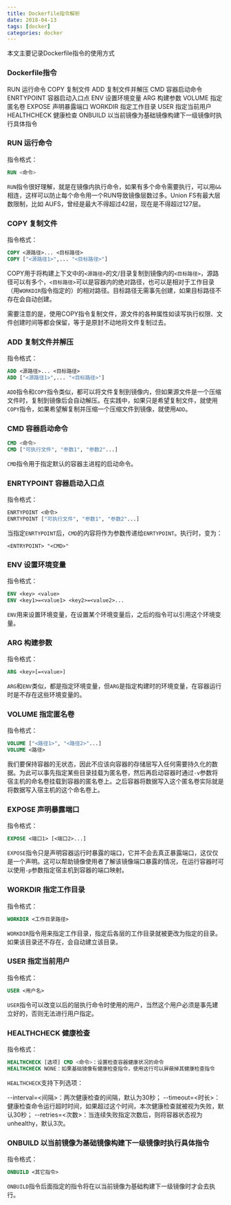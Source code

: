 ```yaml
---
title: Dockerfile指令解析
date: 2018-04-13
tags: [docker]
categories: docker
---
```


本文主要记录Dockerfile指令的使用方式

<!--more-->

### Dockerfile指令

RUN 运行命令
COPY 复制文件
ADD 复制文件并解压
CMD 容器启动命令
ENRTYPOINT 容器启动入口点
ENV 设置环境变量
ARG 构建参数
VOLUME 指定匿名卷
EXPOSE 声明暴露端口
WORKDIR 指定工作目录
USER 指定当前用户
HEALTHCHECK 健康检查
ONBUILD 以当前镜像为基础镜像构建下一级镜像时执行具体指令

### RUN 运行命令

指令格式：

```Dockerfile
RUN <命令>
```

`RUN`指令很好理解，就是在镜像内执行命令，如果有多个命令需要执行，可以用`&&`相连，这样可以防止每个命令用一个RUN导致镜像层数过多。Union FS有最大层数限制，比如 AUFS，曾经是最大不得超过42层，现在是不得超过127层。


### COPY 复制文件

指令格式：

```Dockerfile
COPY <源路径>... <目标路径>
COPY ["<源路径1>",... "<目标路径>"]
```

COPY用于将构建上下文中的`<源路径>`的文/目录复制到镜像内的`<目标路径>`，源路径可以有多个，`<目标路径>`可以是容器内的绝对路径，也可以是相对于工作目录（用`WORKDIR`指令指定的）的相对路径。目标路径无需事先创建，如果目标路径不存在会自动创建。

需要注意的是，使用COPY指令复制文件，源文件的各种属性如读写执行权限、文件创建时间等都会保留，等于是原封不动地将文件复制过去。


### ADD 复制文件并解压

指令格式：

```Dockerfile
ADD <源路径>... <目标路径>
ADD ["<源路径1>",... "<目标路径>"]
```

`ADD`指令和`COPY`指令类似，都可以将文件复制到镜像内，但如果源文件是一个压缩文件时，复制到镜像后会自动解压。在实践中，如果只是希望复制文件，就使用`COPY`指令，如果希望解复制并压缩一个压缩文件到镜像，就使用`ADD`。


### CMD 容器启动命令

```Dockerfile
CMD <命令>
CMD ["可执行文件", "参数1", "参数2"...]
```

`CMD`指令用于指定默认的容器主进程的启动命令。


### ENRTYPOINT 容器启动入口点

指令格式：

```Dockerfile
ENRTYPOINT <命令>
ENRTYPOINT ["可执行文件", "参数1", "参数2"...]
```

当指定`ENRTYPOINT`后，`CMD`的内容将作为参数传递给`ENRTYPOINT`。执行时，变为：

    <ENTRYPOINT> "<CMD>"


### ENV 设置环境变量

指令格式：

```Dockerfile
ENV <key> <value>
ENV <key1>=<value1> <key2>=<value2>...
```

`ENV`用来设置环境变量，在设置某个环境变量后，之后的指令可以引用这个环境变量。


### ARG 构建参数

指令格式：

```Dockerfile
ARG <key>[=<value>]
```

`ARG`和`ENV`类似，都是指定环境变量，但`ARG`是指定构建时的环境变量，在容器运行时是不存在这些环境变量的。


### VOLUME 指定匿名卷

指令格式：

```Dockerfile
VOLUME ["<路径1>", "<路径2>"...]
VOLUME <路径>
```

我们要保持容器的无状态，因此不应该向容器的存储层写入任何需要持久化的数据。为此可以事先指定某些目录挂载为匿名卷，然后再启动容器时通过`-v`参数将宿主机的命名卷挂载到容器的匿名卷上。之后容器将数据写入这个匿名卷实际就是将数据写入宿主机的这个命名卷上。


### EXPOSE 声明暴露端口

指令格式：

```Dockerfile
EXPOSE <端口1> [<端口2>...]
```

`EXPOSE`指令只是声明容器运行时暴露的端口，它并不会去真正暴露端口，这仅仅是一个声明。这可以帮助镜像使用者了解该镜像端口暴露的情况，在运行容器时可以使用`-p`参数指定宿主机到容器的端口映射。


### WORKDIR 指定工作目录

指令格式：

```Dockerfile
WORKDIR <工作目录路径>
```

`WORKDIR`指令用来指定工作目录，指定后各层的工作目录就被更改为指定的目录。如果该目录还不存在，会自动建立该目录。


### USER 指定当前用户

指令格式：

```Dockerfile
USER <用户名>
```

`USER`指令可以改变以后的层执行命令时使用的用户，当然这个用户必须是事先建立好的，否则无法进行用户指定。


### HEALTHCHECK 健康检查

指令格式：

```Dockerfile
HEALTHCHECK [选项] CMD <命令>：设置检查容器健康状况的命令
HEALTHCHECK NONE：如果基础镜像有健康检查指令，使用这行可以屏蔽掉其健康检查指令
```

`HEALTHCHECK`支持下列选项：

--interval=<间隔>：两次健康检查的间隔，默认为30秒；
--timeout=<时长>：健康检查命令运行超时时间，如果超过这个时间，本次健康检查就被视为失败，默认30秒；
--retries=<次数>：当连续失败指定次数后，则将容器状态视为 unhealthy，默认3次。


### ONBUILD 以当前镜像为基础镜像构建下一级镜像时执行具体指令

指令格式：

```Dockerfile
ONBUILD <其它指令>
```

`ONBUILD`指令后面指定的指令将在以当前镜像为基础构建下一级镜像时才会去执行。